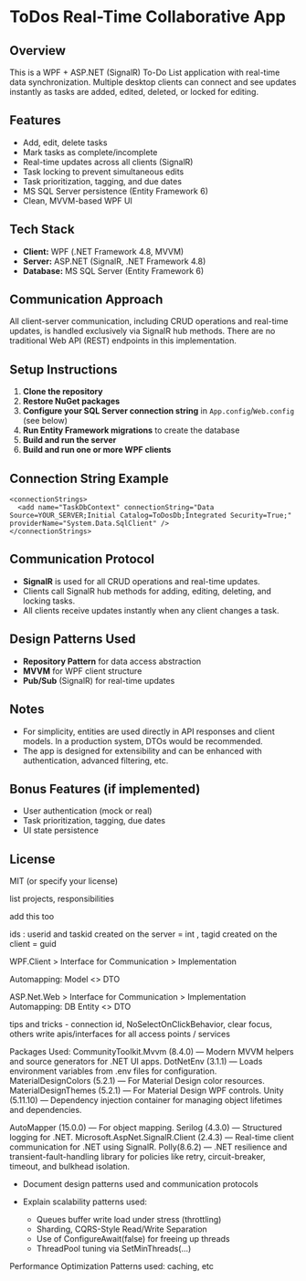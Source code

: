 # ToDos Real-Time Collaborative App

## Overview
This is a WPF + ASP.NET (SignalR) To-Do List application with real-time data synchronization. Multiple desktop clients can connect and see updates instantly as tasks are added, edited, deleted, or locked for editing.

## Features
- Add, edit, delete tasks
- Mark tasks as complete/incomplete
- Real-time updates across all clients (SignalR)
- Task locking to prevent simultaneous edits
- Task prioritization, tagging, and due dates
- MS SQL Server persistence (Entity Framework 6)
- Clean, MVVM-based WPF UI

## Tech Stack
- **Client:** WPF (.NET Framework 4.8, MVVM)
- **Server:** ASP.NET (SignalR, .NET Framework 4.8)
- **Database:** MS SQL Server (Entity Framework 6)

## Communication Approach
All client-server communication, including CRUD operations and real-time updates, is handled exclusively via SignalR hub methods. There are no traditional Web API (REST) endpoints in this implementation.

## Setup Instructions
1. **Clone the repository**
2. **Restore NuGet packages**
3. **Configure your SQL Server connection string** in `App.config`/`Web.config` (see below)
4. **Run Entity Framework migrations** to create the database
5. **Build and run the server**
6. **Build and run one or more WPF clients**

## Connection String Example
```
<connectionStrings>
  <add name="TaskDbContext" connectionString="Data Source=YOUR_SERVER;Initial Catalog=ToDosDb;Integrated Security=True;" providerName="System.Data.SqlClient" />
</connectionStrings>
```

## Communication Protocol
- **SignalR** is used for all CRUD operations and real-time updates.
- Clients call SignalR hub methods for adding, editing, deleting, and locking tasks.
- All clients receive updates instantly when any client changes a task.

## Design Patterns Used
- **Repository Pattern** for data access abstraction
- **MVVM** for WPF client structure
- **Pub/Sub** (SignalR) for real-time updates

## Notes
- For simplicity, entities are used directly in API responses and client models. In a production system, DTOs would be recommended.
- The app is designed for extensibility and can be enhanced with authentication, advanced filtering, etc.

## Bonus Features (if implemented)
- User authentication (mock or real)
- Task prioritization, tagging, due dates
- UI state persistence

## License
MIT (or specify your license) 


list projects, responsibilities

add this too

ids : userid and taskid created on the server = int , tagid created on the client = guid

WPF.Client > Interface for Communication > Implementation

Automapping: Model <> DTO


ASP.Net.Web > Interface for Communication > Implementation
Automapping: DB Entity <> DTO

tips and tricks - connection id, NoSelectOnClickBehavior, clear focus, others
write apis/interfaces for all access points / services

Packages Used:
CommunityToolkit.Mvvm (8.4.0) — Modern MVVM helpers and source generators for .NET UI apps.
DotNetEnv (3.1.1) — Loads environment variables from .env files for configuration.
MaterialDesignColors (5.2.1) — For Material Design color resources.
MaterialDesignThemes (5.2.1) — For Material Design WPF controls.
Unity (5.11.10) — Dependency injection container for managing object lifetimes and dependencies.

AutoMapper (15.0.0) — For object mapping.
Serilog (4.3.0) — Structured logging for .NET.
Microsoft.AspNet.SignalR.Client (2.4.3) — Real-time client communication for .NET using SignalR.
Polly(8.6.2) — .NET resilience and transient-fault-handling library for policies like retry, circuit-breaker, timeout, and bulkhead isolation.


* Document design patterns used and communication protocols 
* Explain scalability patterns used:

  * Queues buffer write load under stress (throttling)
  * Sharding, CQRS-Style Read/Write Separation
  * Use of ConfigureAwait(false) for freeing up threads
  * ThreadPool tuning via SetMinThreads(...)

Performance Optimization Patterns used:
caching, etc
